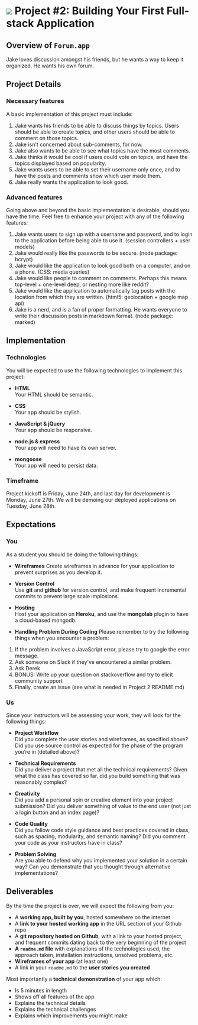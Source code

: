 # ![](https://ga-dash.s3.amazonaws.com/production/assets/logo-9f88ae6c9c3871690e33280fcf557f33.png) Project #2: Building Your First Full-stack Application

## Overview of `Forum.app`

Jake loves discussion amongst his friends, but he wants a way to keep it organized. He wants his own forum.

## Project Details

### Necessary features

A basic implementation of this project must include:

1. Jake wants his friends to be able to discuss things by topics. Users should be able to create topics, and other users should be able to comment on those topics.
2. Jake isn't concerned about sub-comments, for now.
3. Jake also wants to be able to see what topics have the most comments.
4. Jake thinks it would be cool if users could vote on topics, and have the topics displayed based on popularity.
5. Jake wants users to be able to set their username only once, and to have the posts and comments show which user made them.
6. Jake really wants the application to look good.

###  Advanced features

Going above and beyond the basic implementation is desirable, should you have the time.  Feel free to enhance your project with any of the following features:

1. Jake wants users to sign up with a username and password, and to login to the application before being able to use it. (session controllers + user models)
2. Jake would really like the passwords to be secure. (node package: bcrypt)
3. Jake would like the application to look good both on a computer, and on a phone. (CSS: media queries)
4. Jake would like people to comment on comments.  Perhaps this means top-level + one-level deep, or nesting more like reddit?
5. Jake would like the application to automatically tag posts with the location from which they are written. (html5: geolocation + google map api)
6. Jake is a nerd, and is a fan of proper formatting. He wants everyone to write their discussion posts in markdown format. (node package: marked)

## Implementation

### Technologies

You will be expected to use the following technologies to implement this project:

- **HTML**  
  Your HTML should be semantic.

- **CSS**  
  Your app should be stylish.

- **JavaScript & jQuery**  
  Your app should be responsive.

- **node.js & express**  
  Your app will need to have its own server.

- **mongoose**  
  Your app will need to persist data.


### Timeframe

Project kickoff is Friday, June 24th, and last day for development is Monday, June 27th.  We will be demoing our deployed applications on Tuesday, June 28th.

## Expectations

### You

As a student you should be doing the following things:

- **Wireframes**
  Create wireframes in advance for your application to prevent surprises as you develop it.

- **Version Control**  
  Use **git** and **github** for version control, and make frequent incremental commits to prevent large scale implosions.

- **Hosting**  
  Host your application on **Heroku**, and use the **mongolab** plugin to have a cloud-based mongodb.

- **Handling Problem During Coding**
Please remember to try the following things when you encounter a problem:
​
1. If the problem involves a JavaScript error, please try to google the error message.
2. Ask someone on Slack if they've encountered a similar problem.
3. Ask Derek
4. BONUS: Write up your question on stackoverflow and try to elicit community support
5. Finally, create an issue (see what is needed in Project 2 README.md)
	
### Us

Since your instructors will be assessing your work, they will look for the following things:

- **Project Workflow**  
Did you complete the user stories and wireframes, as specified above? Did you use source control as expected for the phase of the program you’re in (detailed above)?

- **Technical Requirements**  
Did you deliver a project that met all the technical requirements? Given what the class has covered so far, did you build something that was reasonably complex?

- **Creativity**  
Did you add a personal spin or creative element into your project submission? Did you deliver something of value to the end user (not just a login button and an index page)?

- **Code Quality**  
Did you follow code style guidance and best practices covered in class, such as spacing, modularity, and semantic naming? Did you comment your code as your instructors have in class?

- **Problem Solving**  
Are you able to defend why you implemented your solution in a certain way? Can you demonstrate that you thought through alternative implementations? 

## Deliverables

By the time the project is over, we will expect the following from you:

* A **working app, built by you**, hosted somewhere on the internet
* A **link to your hosted working app** in the URL section of your Github repo
* A **git repository hosted on Github**, with a link to your hosted project,  and frequent commits dating back to the very beginning of the project
* **A ``readme.md`` file** with explanations of the technologies used, the approach taken, installation instructions, unsolved problems, etc.
* **Wireframes of your app** (at least one)
* A link in your ``readme.md`` to the **user stories you created**

Most importantly a **technical demonstration** of your app which:

* Is 5 minutes in length
* Shows off all features of the app
* Explains the technical details
* Explains the technical challenges
* Explains which improvements you might make
